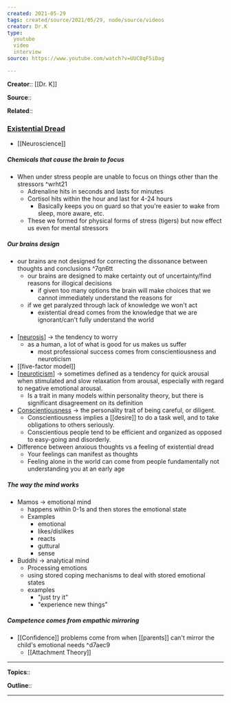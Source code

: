 ```yaml
---
created: 2021-05-29
tags: created/source/2021/05/29, node/source/videos
creator: Dr.K
type:
  youtube
  video
  interview
source: https://www.youtube.com/watch?v=UUC8qF5iDag

---
```


**Creator**:: [[Dr. K]]
 
**Source**::

**Related**:: 
### [Existential Dread](https://www.youtube.com/watch?v=UUC8qF5iDag)
- [[Neuroscience]]

##### Chemicals that cause the brain to focus
- When under stress people are unable to focus on things other than the stressors ^wrht21
	- Adrenaline hits in seconds and lasts for minutes
	- Cortisol hits within the hour and last for 4-24 hours
		- Basically keeps you on guard so that you're easier to wake from sleep, more aware, etc.
	- These we formed for physical forms of stress (tigers) but now effect us even for mental stressors 
##### Our brains design
- our brains are not designed for correcting the dissonance between thoughts and conclusions ^7qn6tt
	- our brains are designed to make certainty out of uncertainty/find reasons for illogical decisions
		- if given too many options the brain will make choices that we cannot immediately understand the reasons for
	- if we get paralyzed through lack of knowledge we won't act 
		- existential dread comes from the knowledge that we are ignorant/can't fully understand the world
#####
- [[neurosis]](https://en.wikipedia.org/wiki/neurosis) -> the tendency to worry
	- as a human, a lot of what is good for us makes us suffer
		- most professional success comes from conscientiousness and neuroticism 
- [[five-factor model]]
- [[neuroticism]](https://en.wikipedia.org/wiki/neuroticism) -> sometimes defined as a tendency for quick arousal when stimulated and slow relaxation from arousal, especially with regard to negative emotional arousal.
	- Is a trait in many models within personality theory, but there is significant disagreement on its definition
- [Conscientiousness](https://en.wikipedia.org/wiki/Conscientiousness) -> the personality trait of being careful, or diligent. 
	- Conscientiousness implies a [[desire]] to do a task well, and to take obligations to others seriously. 
	- Conscientious people tend to be efficient and organized as opposed to easy-going and disorderly.
- Difference between anxious thoughts vs a feeling of existential dread
	- Your feelings can manifest as thoughts
	- Feeling alone in the world can come from people fundamentally not understanding you at an early age
##### The way the mind works 
- Mamos -> emotional mind
	- happens within 0-1s and then stores the emotional state
	- Examples
		- emotional
		- likes/dislikes
		- reacts
		- guttural
		- sense
- Buddhi -> analytical mind
	- Processing emotions
	- using stored coping mechanisms to deal with stored emotional states
	- examples
		- "just try it"
		- "experience new things"
##### Competence comes from empathic mirroring
- [[Confidence]] problems come from when [[parents]] can't mirror the child's emotional needs ^d7aec9
	- [[Attachment Theory]]

---


**Topics**:: 

**Outline**::

--- 



